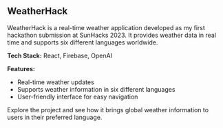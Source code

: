 ## WeatherHack

WeatherHack is a real-time weather application developed as my first hackathon submission at SunHacks 2023. It provides weather data in real time and supports six different languages worldwide.

**Tech Stack:** React, Firebase, OpenAI

**Features:**

- Real-time weather updates
- Supports weather information in six different languages
- User-friendly interface for easy navigation

Explore the project and see how it brings global weather information to users in their preferred language.
